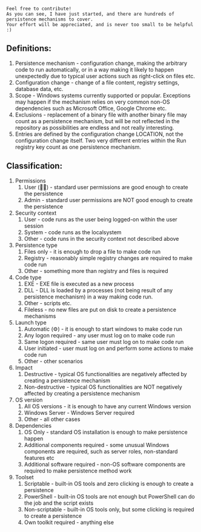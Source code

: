 ```
Feel free to contribute!
As you can see, I have just started, and there are hundreds of persistence mechanisms to cover.
Your effort will be appreciated, and is never too small to be helpful :)
```

## Definitions:
1. Persistence mechanism - configuration change, making the arbitrary code to run automatically, or in a way making it likely to happen unexpectedly due to typical user actions such as right-click on files etc.
1. Configuration change - change of a file content, registry settings, database data, etc.
1. Scope - Windows systems currently supported or popular. Exceptions may happen if the mechanism relies on very common non-OS dependencies such as Microsoft Office, Google Chrome etc.
1. Exclusions - replacement of a binary file with another binary file may count as a persistence mechanism, but will be not reflected in the repository as possibilities are endless and not really interesting.
1. Entries are defined by the configuration change LOCATION, not the configuration change itself. Two very different entries within the Run registry key count as one persistence mechanism. 

## Classification:
1. Permissions
    1. User (👨‍💼) - standard user permissions are good enough to create the persistence
    1. Admin - standard user permissions are NOT good enough to create the persistence
1. Security context
    1. User - code runs as the user being logged-on within the user session
    1. System - code runs as the localsystem
    1. Other - code runs in the security context not described above
1. Persistence type
    1. Files only - it is enough to drop a file to make code run
    1. Registry - reasonably simple registry changes are required to make code run
    1. Other - something more than registry and files is required
1. Code type
    1. EXE - EXE file is executed as a new process
    1. DLL - DLL is loaded by a processes (not being result of any persistence mechanism) in a way making code run.
    1. Other - scripts etc.
    1. Fileless - no new files are put on disk to create a persistence mechanisms
1. Launch type
    1. Automatic (⚙) - it is enough to start windows to make code run
    1. Any logon required - any user must log on to make code run
    1. Same logon required - same user must log on to make code run
    1. User initiated - user must log on and perform some actions to make code run
    1. Other - other scenarios
1. Impact
    1. Destructive - typical OS functionalities are negatively affected by creating a persistence mechanism
    1. Non-destructive - typical OS functionalities are NOT negatively affected by creating a persistence mechanism
 1. OS version
    1. All OS versions - it is enough to have any current Windows version
    1. Windows Server - Windows Server required
    1. Other - all other cases
1. Dependencies
    1. OS Only - standard OS installation is enough to make persistence happen
    1. Additional components required - some unusual Windows components are required, such as server roles, non-standard features etc
    1. Additional software required - non-OS software components are required to make persistence method work
1. Toolset
    1. Scriptable - built-in OS tools and zero clicking is enough to create a persistence
    1. PowerShell - built-in OS tools are not enough but PowerShell can do the job and the script exists
    1. Non-scriptable  - built-in OS tools only, but some clicking is required to create a persistence
    1. Own toolkit required - anything else

